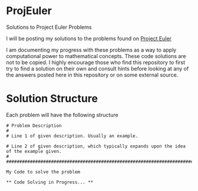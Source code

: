 # ProjEuler

Solutions to Project Euler Problems

I will be posting my solutions to the problems found on [Project Euler](https://projecteuler.net/)

I am documenting my progress with these problems as a way to apply computational power to mathematical concepts.
These code solutions are not to be copied.
I highly encourage those who find this repository to first try to find a solution on their own and consult hints before looking at any of the answers posted here in this repository or on some external source.

# Solution Structure

Each problem will have the following structure

```
# Problem Description
#
# Line 1 of given description. Usually an example.

# Line 2 of given description, which typically expands upon the idea of the example given.
# #######################################################################

My Code to solve the problem

** Code Solving in Progress... **
```